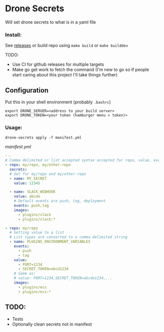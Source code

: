 # Drone Secrets

Will set drone secrets to what is in a yaml file

### Install:

See [releases](https://github.com/fixate/drone-secrets/releases/latest) or build repo using `make build` or `make builddev`

TODO:

- Use CI for github releases for multiple targets
- Make go get work to fetch the command (I'm new to go so if people start caring
		about this project I'll take things further)

## Configuration

Put this in your shell environment (probably `.bashrc`)

```shell
export DRONE_SERVER=<address to your build server>
export DRONE_TOKEN=<your token (hamburger menu > token)>
```

### Usage:

```shell
drone-secrets apply -f manifest.yml
```

*manifest.yml*

```yaml
---
# Comma delimited or list accepted syntax accepted for repo, value, events and images
- repo: my/repo, my/other-repo
  secrets:
  # Set for my/repo and my/other-repo
  - name: MY_SECRET
    value: 12345

  - name: SLACK_WEBHOOK
    value: abcde
    # Default events are push, tag, deployment
    events: push,tag
    images: 
      - plugins/slack
      - plugins/slack:*

- repo: my/repo
  # Setting value to a list
  # List types are converted to a comma delimited string
  - name: PLUGINS_ENVIRONMENT_VARIABLES
    events: 
      - push
      - tag
    value:
      - PORT=1234
      - SECRET_TOKEN=abcd1234
    # Same as:
    # value: PORT=1234,SECRET_TOKEN=abcde1234,...
    images: 
      - plugins/ecs
      - plugins/ecs:*
```

## TODO:

- Tests 
- Optionally clean secrets not in manifest
